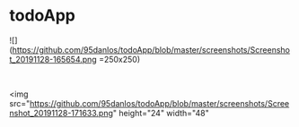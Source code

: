 # todoApp



![](https://github.com/95danlos/todoApp/blob/master/screenshots/Screenshot_20191128-165654.png =250x250)

<br /> 

<img src="https://github.com/95danlos/todoApp/blob/master/screenshots/Screenshot_20191128-171633.png" height="24" width="48"

<br /> 
